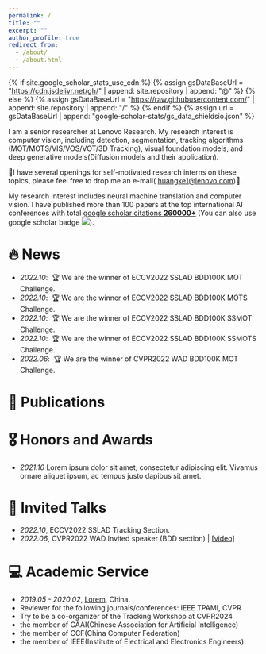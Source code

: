 ```yaml
---
permalink: /
title: ""
excerpt: ""
author_profile: true
redirect_from: 
  - /about/
  - /about.html
---
```


{% if site.google_scholar_stats_use_cdn %}
{% assign gsDataBaseUrl = "https://cdn.jsdelivr.net/gh/" | append: site.repository | append: "@" %}
{% else %}
{% assign gsDataBaseUrl = "https://raw.githubusercontent.com/" | append: site.repository | append: "/" %}
{% endif %}
{% assign url = gsDataBaseUrl | append: "google-scholar-stats/gs_data_shieldsio.json" %}

<span class='anchor' id='about-me'></span>

I am a senior researcher at Lenovo Research. My research interest is computer vision, including detection, segmentation, tracking algorithms (MOT/MOTS/VIS/VOS/VOT/3D Tracking), visual foundation models, and deep generative models(Diffusion models and their application).

🎉I have several openings for self-motivated research interns on these topics, please feel free to drop me an e-mail( huangke1@lenovo.com)🎉.

My research interest includes neural machine translation and computer vision. I have published more than 100 papers at the top international AI conferences with total <a href='https://scholar.google.com/citations?user=DhtAFkwAAAAJ'>google scholar citations <strong><span id='total_cit'>260000+</span></strong></a> (You can also use google scholar badge <a href='https://scholar.google.com/citations?user=DhtAFkwAAAAJ'><img src="https://img.shields.io/endpoint?url={{ url | url_encode }}&logo=Google%20Scholar&labelColor=f6f6f6&color=9cf&style=flat&label=citations"></a>).


# 🔥 News
- *2022.10*: &nbsp;🏆 We are the winner of ECCV2022 SSLAD BDD100K MOT Challenge.  
- *2022.10*: &nbsp;🏆 We are the winner of ECCV2022 SSLAD BDD100K MOTS Challenge.  
- *2022.10*: &nbsp;🏆 We are the winner of ECCV2022 SSLAD BDD100K SSMOT Challenge.   
- *2022.10*: &nbsp;🏆 We are the winner of ECCV2022 SSLAD BDD100K SSMOTS Challenge.  
- *2022.06*: &nbsp;🏆 We are the winner of CVPR2022 WAD BDD100K MOT Challenge. 

# 📝 Publications 


# 🎖 Honors and Awards
- *2021.10* Lorem ipsum dolor sit amet, consectetur adipiscing elit. Vivamus ornare aliquet ipsum, ac tempus justo dapibus sit amet. 


# 💬 Invited Talks
- *2022.10*, ECCV2022 SSLAD Tracking Section. 
- *2022.06*, CVPR2022 WAD Invited speaker (BDD section) \| [\[video\]](https://www.youtube.com/watch?v=13PjjBEgEcM&t=334s)


# 💻 Academic Service
- *2019.05 - 2020.02*, [Lorem](https://github.com/), China.
- Reviewer for the following journals/conferences: IEEE TPAMI, CVPR
- Try to be a co-organizer of the Tracking Workshop at CVPR2024
- the member of CAAI(Chinese Association for Artificial Intelligence)
- the member of CCF(China Computer Federation)
- the member of IEEE(Institute of Electrical and Electronics Engineers)
